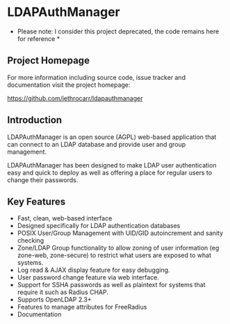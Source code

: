 # LDAPAuthManager

* Please note: I consider this project deprecated, the code remains here for reference *


## Project Homepage

For more information including source code, issue tracker and documentation
visit the project homepage:

https://github.com/jethrocarr/ldapauthmanager


## Introduction

LDAPAuthManager is an open source (AGPL) web-based application that can connect
to an LDAP database and provide user and group management.

LDAPAuthManager has been designed to make LDAP user authentication easy and
quick to deploy as well as offering a place for regular users to change their
passwords.


## Key Features

* Fast, clean, web-based interface
* Designed specifically for LDAP authentication databases
* POSIX User/Group Management with UID/GID autoincrement and sanity checking
* Zone/LDAP Group functionality to allow zoning of user information (eg zone-web, zone-secure) to restrict what users are exposed to what systems.
* Log read & AJAX display feature for easy debugging.
* User password change feature via web interface.
* Support for SSHA passwords as well as plaintext for systems that require it such as Radius CHAP.
* Supports OpenLDAP 2.3+
* Features to manage attributes for FreeRadius
* Documentation

